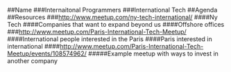 ##Name
###Internaitonal Programmers
###International Tech
##Agenda
##Resources
###http://www.meetup.com/ny-tech-international/
####Ny Tech
####Companies that want to expand beyond us
####Offshore offices
###http://www.meetup.com/Paris-International-Tech-Meetup/
####International people interested in the Paris
####Paris interested in international
####http://www.meetup.com/Paris-International-Tech-Meetup/events/108574962/
#####Example meetup with ways to invest in another company
